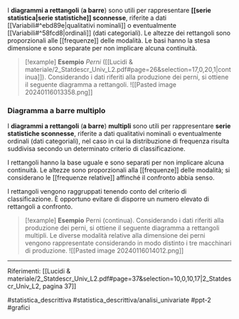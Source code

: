 I **diagrammi a rettangoli** (**a barre**) sono utili per rappresentare **[[serie statistica|serie statistiche]] sconnesse**, riferite a dati [[Variabili#^ebd89e|qualitativi nominali]] o eventualmente [[Variabili#^58fcd8|ordinali]] (dati categoriali). Le altezze dei rettangoli sono proporzionali alle [[frequenze]] delle modalità. Le basi hanno la stesa dimensione e sono separate per non implicare alcuna continuità. 

>[!example] **Esempio**
>*Perni* ([[Lucidi & materiale/2_Statdescr_Univ_L2.pdf#page=26&selection=17,0,20,1|continua]]). Considerando i dati riferiti alla produzione dei perni, si ottiene il seguente diagramma a rettangoli.
>![[Pasted image 20240116013358.png]]

### Diagramma a barre multiplo
I **diagrammi a rettangoli** (**a barre**) **multipli** sono utili per rappresentare **serie statistiche sconnesse**, riferite a dati qualitativi nominali o eventualmente ordinali (dati categoriali), nel caso in cui la distribuzione di frequenza risulta suddivisa secondo un determinato criterio di classificazione.

I rettangoli hanno la base uguale e sono separati per non implicare alcuna continuità. Le altezze sono proporzionali alla [[frequenze]] delle modalità; si considerano le [[frequenze relative]] affinché il confronto abbia senso. 

I rettangoli vengono raggruppati tenendo conto del criterio di classificazione. È opportuno evitare di disporre un numero elevato di rettangoli a confronto. 

>[!example] **Esempio** 
>Perni (continua). Considerando i dati riferiti alla produzione dei perni, si ottiene il seguente diagramma a rettangoli multipli.
>Le diverse modalità relative alla dimensione dei perni vengono rappresentate considerando in modo distinto i tre macchinari di produzione.
>![[Pasted image 20240116014012.png]]

***
Riferimenti:
[[Lucidi & materiale/2_Statdescr_Univ_L2.pdf#page=37&selection=10,0,10,17|2_Statdescr_Univ_L2, pagina 37]]

#statistica_descrittiva 
#statistica_descrittiva/analisi_univariate
#ppt-2 
#grafici